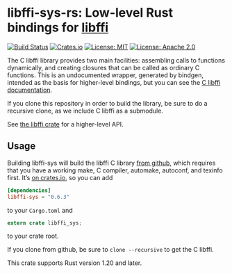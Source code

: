 # libffi-sys-rs: Low-level Rust bindings for [libffi](https://sourceware.org/libffi/)

[![Build Status](https://travis-ci.org/tov/libffi-sys-rs.svg?branch=master)](https://travis-ci.org/tov/libffi-sys-rs)
[![Crates.io](https://img.shields.io/crates/v/libffi-sys.svg?maxAge=2592000)](https://crates.io/crates/libffi-sys)
[![License: MIT](https://img.shields.io/badge/license-MIT-blue.svg)](LICENSE-MIT)
[![License: Apache 2.0](https://img.shields.io/badge/license-Apache_2.0-blue.svg)](LICENSE-APACHE)

The C libffi library provides two main facilities: assembling calls
to functions dynamically, and creating closures that can be called
as ordinary C functions. This is an undocumented wrapper, generated
by bindgen, intended as the basis for higher-level bindings, but you
can see the [C libffi
documentation](http://www.atmark-techno.com/~yashi/libffi.html).

If you clone this repository in order to build the library, be sure to do
a recursive clone, as we include C libffi as a submodule.

See [the libffi crate](https://crates.io/crates/libffi/) for a
higher-level API.

## Usage

Building libffi-sys will build the libffi C library [from
github](https://github.com/libffi/libffi), which requires that you have
a working make, C compiler, automake, autoconf, and texinfo first.
It’s [on crates.io](https://crates.io/crates/libffi-sys), so you
can add

```toml
[dependencies]
libffi-sys = "0.6.3"
```

to your `Cargo.toml` and

```rust
extern crate libffi_sys;
```

to your crate root.

If you clone from github, be sure to `clone --recursive` to get the C
libffi.

This crate supports Rust version 1.20 and later.
